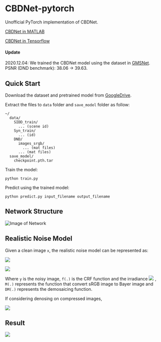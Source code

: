 # CBDNet-pytorch

Unofficial PyTorch implementation of CBDNet.

[CBDNet in MATLAB](https://github.com/GuoShi28/CBDNet)

[CBDNet in Tensorflow](https://github.com/IDKiro/CBDNet-tensorflow)

#### Update

2020.12.04: We trained the CBDNet model using the dataset in [GMSNet](https://github.com/IDKiro/GMSNet). PSNR (DND benchmark): 38.06 -> 39.63.

## Quick Start

Download the dataset and pretrained model from [GoogleDrive](https://drive.google.com/drive/folders/1-e2nPCr_eP1cTDhFFes27Rjj-QXzMk5u?usp=sharing).

Extract the files to `data` folder and `save_model` folder as follow:

```
~/
  data/
    SIDD_train/
      ... (scene id)
    Syn_train/
      ... (id)
    DND/
      images_srgb/
        ... (mat files)
      ... (mat files)
  save_model/
    checkpoint.pth.tar
```

Train the model:

```
python train.py
```

Predict using the trained model:

```
python predict.py input_filename output_filename
```

## Network Structure

![Image of Network](imgs/CBDNet_v13.png)

## Realistic Noise Model
Given a clean image `x`, the realistic noise model can be represented as:

![](http://latex.codecogs.com/gif.latex?\\textbf{y}=f(\\textbf{DM}(\\textbf{L}+n(\\textbf{L}))))

![](http://latex.codecogs.com/gif.latex?n(\\textbf{L})=n_s(\\textbf{L})+n_c)

Where `y` is the noisy image, `f(.)` is the CRF function and the irradiance ![](http://latex.codecogs.com/gif.latex?\\textbf{L}=\\textbf{M}f^{-1}(\\textbf{x})) , `M(.)` represents the function that convert sRGB image to Bayer image and `DM(.)` represents the demosaicing function.

If considering denosing on compressed images, 

![](http://latex.codecogs.com/gif.latex?\\textbf{y}=JPEG(f(\\textbf{DM}(\\textbf{L}+n(\\textbf{L})))))

## Result

![](imgs/results.png)
